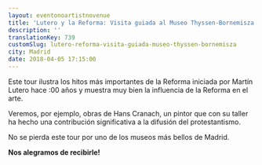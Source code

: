 ```yaml
---
layout: eventonoartistnovenue
title: 'Lutero y la Reforma: Visita guiada al Museo Thyssen-Bornemisza'
description: ''
translationKey: 739
customSlug: lutero-reforma-visita-guiada-museo-thyssen-bornemisza
city: Madrid
date: 2018-04-05 17:15:00
---
```



Este tour ilustra los hitos más importantes de la Reforma iniciada por Martín Lutero hace :00 años y muestra muy bien la influencia de la Reforma en el arte.

Veremos, por ejemplo, obras de Hans Cranach, un pintor que con su taller ha hecho una contribución significativa a la difusión del protestantismo.

No se pierda este tour por uno de los museos más bellos de Madrid.

<strong>Nos alegramos de recibirle!</strong>
